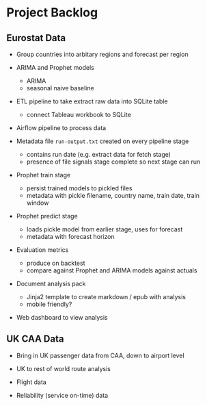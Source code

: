 # Project Backlog

## Eurostat Data

- Group countries into arbitary regions and forecast per region

- ARIMA and Prophet models
    - ARIMA
    - seasonal naive baseline

- ETL pipeline to take extract raw data into SQLite table
    - connect Tableau workbook to SQLite

- Airflow pipeline to process data

- Metadata file `run-output.txt` created on every pipeline stage
    - contains run date (e.g. extract data for fetch stage)
    - presence of file signals stage complete so next stage can run

- Prophet train stage
    - persist trained models to pickled files
    - metadata with pickle filename, country name, train date, train window

- Prophet predict stage
    - loads pickle model from earlier stage, uses for forecast
    - metadata with forecast horizon

- Evaluation metrics
    - produce on backtest
    - compare against Prophet and ARIMA models against actuals

- Document analysis pack
    - Jinja2 template to create markdown / epub with analysis
    - mobile friendly?

- Web dashboard to view analysis


## UK CAA Data

- Bring in UK passenger data from CAA, down to airport level

- UK to rest of world route analysis

- Flight data

- Reliability (service on-time) data